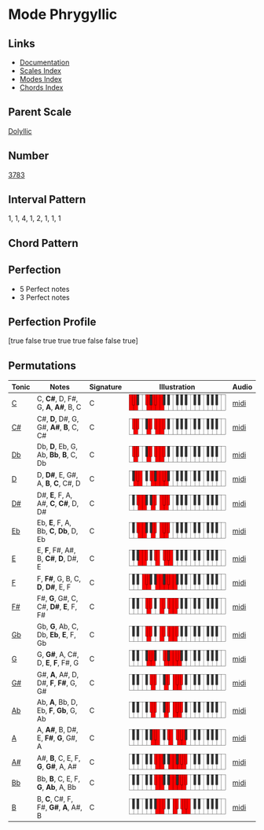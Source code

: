 # Mode Phrygyllic

## Links

- [Documentation](README.md)
- [Scales Index](Scales.md)
- [Modes Index](Modes.md)
- [Chords Index](Chords.md)

## Parent Scale

[Dolyllic](ScaleDolyllic.md)

## Number

[3783](https://ianring.com/musictheory/scales/3783)

## Interval Pattern

1, 1, 4, 1, 2, 1, 1, 1

## Chord Pattern



## Perfection

- 5 Perfect notes
- 3 Perfect notes

## Perfection Profile

[true false true true true false false true]

## Permutations

| Tonic | Notes | Signature | Illustration | Audio |
|-------|-------|-----------|--------------|-------|
| [C](ModeCNaturalPhrygyllic.md) | C, **C#**, D, F#, G, **A**, **A#**, B, C | C | ![CNaturalPhrygyllic](ModeCNaturalPhrygyllic.png) | [midi](https://github.com/edipermadi/music/blob/main/docs/ModeCNaturalPhrygyllic.mid?raw=true) |
| [C#](ModeCSharpPhrygyllic.md) | C#, **D**, D#, G, G#, **A#**, **B**, C, C# | C | ![CSharpPhrygyllic](ModeCSharpPhrygyllic.png) | [midi](https://github.com/edipermadi/music/blob/main/docs/ModeCSharpPhrygyllic.mid?raw=true) |
| [Db](ModeDFlatPhrygyllic.md) | Db, **D**, Eb, G, Ab, **Bb**, **B**, C, Db | C | ![DFlatPhrygyllic](ModeDFlatPhrygyllic.png) | [midi](https://github.com/edipermadi/music/blob/main/docs/ModeDFlatPhrygyllic.mid?raw=true) |
| [D](ModeDNaturalPhrygyllic.md) | D, **D#**, E, G#, A, **B**, **C**, C#, D | C | ![DNaturalPhrygyllic](ModeDNaturalPhrygyllic.png) | [midi](https://github.com/edipermadi/music/blob/main/docs/ModeDNaturalPhrygyllic.mid?raw=true) |
| [D#](ModeDSharpPhrygyllic.md) | D#, **E**, F, A, A#, **C**, **C#**, D, D# | C | ![DSharpPhrygyllic](ModeDSharpPhrygyllic.png) | [midi](https://github.com/edipermadi/music/blob/main/docs/ModeDSharpPhrygyllic.mid?raw=true) |
| [Eb](ModeEFlatPhrygyllic.md) | Eb, **E**, F, A, Bb, **C**, **Db**, D, Eb | C | ![EFlatPhrygyllic](ModeEFlatPhrygyllic.png) | [midi](https://github.com/edipermadi/music/blob/main/docs/ModeEFlatPhrygyllic.mid?raw=true) |
| [E](ModeENaturalPhrygyllic.md) | E, **F**, F#, A#, B, **C#**, **D**, D#, E | C | ![ENaturalPhrygyllic](ModeENaturalPhrygyllic.png) | [midi](https://github.com/edipermadi/music/blob/main/docs/ModeENaturalPhrygyllic.mid?raw=true) |
| [F](ModeFNaturalPhrygyllic.md) | F, **F#**, G, B, C, **D**, **D#**, E, F | C | ![FNaturalPhrygyllic](ModeFNaturalPhrygyllic.png) | [midi](https://github.com/edipermadi/music/blob/main/docs/ModeFNaturalPhrygyllic.mid?raw=true) |
| [F#](ModeFSharpPhrygyllic.md) | F#, **G**, G#, C, C#, **D#**, **E**, F, F# | C | ![FSharpPhrygyllic](ModeFSharpPhrygyllic.png) | [midi](https://github.com/edipermadi/music/blob/main/docs/ModeFSharpPhrygyllic.mid?raw=true) |
| [Gb](ModeGFlatPhrygyllic.md) | Gb, **G**, Ab, C, Db, **Eb**, **E**, F, Gb | C | ![GFlatPhrygyllic](ModeGFlatPhrygyllic.png) | [midi](https://github.com/edipermadi/music/blob/main/docs/ModeGFlatPhrygyllic.mid?raw=true) |
| [G](ModeGNaturalPhrygyllic.md) | G, **G#**, A, C#, D, **E**, **F**, F#, G | C | ![GNaturalPhrygyllic](ModeGNaturalPhrygyllic.png) | [midi](https://github.com/edipermadi/music/blob/main/docs/ModeGNaturalPhrygyllic.mid?raw=true) |
| [G#](ModeGSharpPhrygyllic.md) | G#, **A**, A#, D, D#, **F**, **F#**, G, G# | C | ![GSharpPhrygyllic](ModeGSharpPhrygyllic.png) | [midi](https://github.com/edipermadi/music/blob/main/docs/ModeGSharpPhrygyllic.mid?raw=true) |
| [Ab](ModeAFlatPhrygyllic.md) | Ab, **A**, Bb, D, Eb, **F**, **Gb**, G, Ab | C | ![AFlatPhrygyllic](ModeAFlatPhrygyllic.png) | [midi](https://github.com/edipermadi/music/blob/main/docs/ModeAFlatPhrygyllic.mid?raw=true) |
| [A](ModeANaturalPhrygyllic.md) | A, **A#**, B, D#, E, **F#**, **G**, G#, A | C | ![ANaturalPhrygyllic](ModeANaturalPhrygyllic.png) | [midi](https://github.com/edipermadi/music/blob/main/docs/ModeANaturalPhrygyllic.mid?raw=true) |
| [A#](ModeASharpPhrygyllic.md) | A#, **B**, C, E, F, **G**, **G#**, A, A# | C | ![ASharpPhrygyllic](ModeASharpPhrygyllic.png) | [midi](https://github.com/edipermadi/music/blob/main/docs/ModeASharpPhrygyllic.mid?raw=true) |
| [Bb](ModeBFlatPhrygyllic.md) | Bb, **B**, C, E, F, **G**, **Ab**, A, Bb | C | ![BFlatPhrygyllic](ModeBFlatPhrygyllic.png) | [midi](https://github.com/edipermadi/music/blob/main/docs/ModeBFlatPhrygyllic.mid?raw=true) |
| [B](ModeBNaturalPhrygyllic.md) | B, **C**, C#, F, F#, **G#**, **A**, A#, B | C | ![BNaturalPhrygyllic](ModeBNaturalPhrygyllic.png) | [midi](https://github.com/edipermadi/music/blob/main/docs/ModeBNaturalPhrygyllic.mid?raw=true) |
